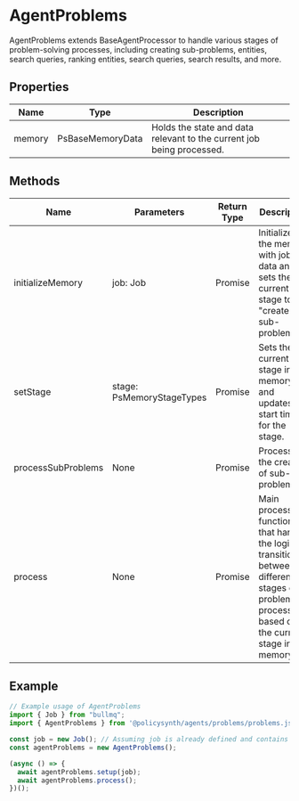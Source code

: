 # AgentProblems

AgentProblems extends BaseAgentProcessor to handle various stages of problem-solving processes, including creating sub-problems, entities, search queries, ranking entities, search queries, search results, and more.

## Properties

| Name    | Type                                      | Description |
|---------|-------------------------------------------|-------------|
| memory  | PsBaseMemoryData              | Holds the state and data relevant to the current job being processed. |

## Methods

| Name                  | Parameters            | Return Type | Description |
|-----------------------|-----------------------|-------------|-------------|
| initializeMemory      | job: Job              | Promise<void> | Initializes the memory with job data and sets the current stage to "create-sub-problems". |
| setStage              | stage: PsMemoryStageTypes | Promise<void> | Sets the current stage in the memory and updates the start time for the stage. |
| processSubProblems    | None                  | Promise<void> | Processes the creation of sub-problems. |
| process               | None                  | Promise<void> | Main processing function that handles the logic for transitioning between different stages of problem processing based on the current stage in memory. |

## Example

```javascript
// Example usage of AgentProblems
import { Job } from "bullmq";
import { AgentProblems } from '@policysynth/agents/problems/problems.js';

const job = new Job(); // Assuming job is already defined and contains necessary data
const agentProblems = new AgentProblems();

(async () => {
  await agentProblems.setup(job);
  await agentProblems.process();
})();
```
